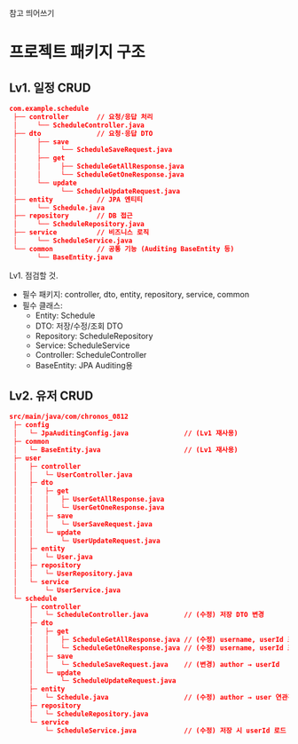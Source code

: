 
참고
띄어쓰기
&nbsp;
&ensp;
&emsp;

# 프로젝트 패키지 구조
## Lv1. 일정 CRUD <br>

```json
com.example.schedule
 ├── controller       // 요청/응답 처리
 │     └── ScheduleController.java
 ├── dto              // 요청·응답 DTO
 │     ├── save
 │     │     └── ScheduleSaveRequest.java
 │     ├── get
 │     │     ├── ScheduleGetAllResponse.java
 │     │     └── ScheduleGetOneResponse.java
 │     └── update
 │           └── ScheduleUpdateRequest.java
 ├── entity           // JPA 엔티티
 │     └── Schedule.java
 ├── repository       // DB 접근
 │     └── ScheduleRepository.java
 ├── service          // 비즈니스 로직
 │     └── ScheduleService.java
 └── common           // 공통 기능 (Auditing BaseEntity 등)
       └── BaseEntity.java

```

Lv1. 점검할 것. <br>
* 필수 패키지: controller, dto, entity, repository, service, common<br>
* 필수 클래스: <br>
  * Entity: Schedule
  * DTO: 저장/수정/조회 DTO
  * Repository: ScheduleRepository
  * Service: ScheduleService
  * Controller: ScheduleController
  * BaseEntity: JPA Auditing용

## Lv2. 유저 CRUD <br>
```json
src/main/java/com/chronos_0812
 ├─ config
 │   └─ JpaAuditingConfig.java              // (Lv1 재사용)
 ├─ common
 │   └─ BaseEntity.java                     // (Lv1 재사용)
 ├─ user
 │   ├─ controller
 │   │   └─ UserController.java
 │   ├─ dto
 │   │   ├─ get
 │   │   │   ├─ UserGetAllResponse.java
 │   │   │   └─ UserGetOneResponse.java
 │   │   ├─ save
 │   │   │   └─ UserSaveRequest.java
 │   │   └─ update
 │   │       └─ UserUpdateRequest.java
 │   ├─ entity
 │   │   └─ User.java
 │   ├─ repository
 │   │   └─ UserRepository.java
 │   └─ service
 │       └─ UserService.java
 └─ schedule
     ├─ controller
     │   └─ ScheduleController.java         // (수정) 저장 DTO 변경
     ├─ dto
     │   ├─ get
     │   │   ├─ ScheduleGetAllResponse.java // (수정) username, userId 포함
     │   │   └─ ScheduleGetOneResponse.java // (수정) username, userId 포함
     │   ├─ save
     │   │   └─ ScheduleSaveRequest.java    // (변경) author → userId
     │   └─ update
     │       └─ ScheduleUpdateRequest.java
     ├─ entity
     │   └─ Schedule.java                   // (수정) author → user 연관관계
     ├─ repository
     │   └─ ScheduleRepository.java
     └─ service
         └─ ScheduleService.java            // (수정) 저장 시 userId 로드

```